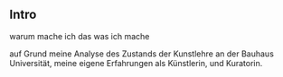 ## Intro


warum mache ich das was ich mache

auf Grund meine Analyse des Zustands der Kunstlehre an der Bauhaus Universität, meine eigene Erfahrungen als Künstlerin, und Kuratorin.

